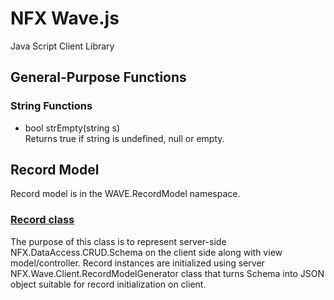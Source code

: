 # NFX Wave.js
Java Script Client Library

## General-Purpose Functions
### String Functions
* bool strEmpty(string s)  
Returns true if string is undefined, null or empty.

## Record Model
Record model is in the WAVE.RecordModel namespace.

### [Record class](Record/readme.md)
The purpose of this class is to represent server-side NFX.DataAccess.CRUD.Schema on the client side along with view model/controller.
Record instances are initialized using server NFX.Wave.Client.RecordModelGenerator class that turns Schema into JSON object suitable for record initialization on client.
